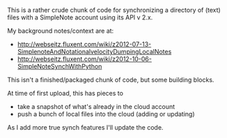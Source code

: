 This is a rather crude chunk of code for synchronizing a directory of (text) files with a SimpleNote account using its API v 2.x.

My background notes/context are at:
 * http://webseitz.fluxent.com/wiki/z2012-07-13-SimplenoteAndNotationalvelocityDumpingLocalNotes
 * http://webseitz.fluxent.com/wiki/z2012-10-06-SimpleNoteSynchWithPython
 
This isn't a finished/packaged chunk of code, but some building blocks.

At time of first upload, this has pieces to
 * take a snapshot of what's already in the cloud account
 * push a bunch of local files into the cloud (adding or updating)

As I add more true synch features I'll update the code.
